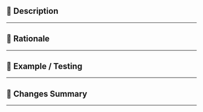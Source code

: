 ## 📄 Description

<!-- Briefly describe the purpose of this PR. Include context and what it solves. -->

---

## 🧠 Rationale

<!-- Explain the motivation and necessity of the change. Why was this needed? What problem does it solve? -->

---

## 🧪 Example / Testing

<!-- If applicable, provide test scenarios, CLI commands, or example contract interactions. -->

---

## 🧬 Changes Summary
<!-- Bullet points describing notable code changes, interfaces, logic, or behaviors. -->

---
